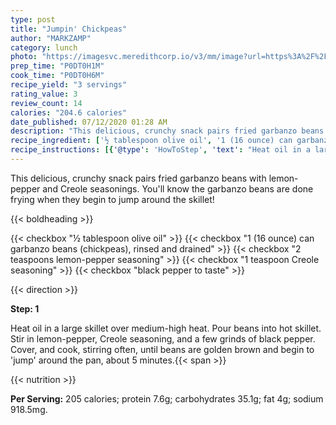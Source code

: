 ```yaml
---
type: post
title: "Jumpin' Chickpeas"
author: "MARKZAMP"
category: lunch
photo: "https://imagesvc.meredithcorp.io/v3/mm/image?url=https%3A%2F%2Fimages.media-allrecipes.com%2Fuserphotos%2F389938.jpg"
prep_time: "P0DT0H1M"
cook_time: "P0DT0H6M"
recipe_yield: "3 servings"
rating_value: 3
review_count: 14
calories: "204.6 calories"
date_published: 07/12/2020 01:28 AM
description: "This delicious, crunchy snack pairs fried garbanzo beans with lemon-pepper and Creole seasonings. You'll know the garbanzo beans are done frying when they begin to jump around the skillet!"
recipe_ingredient: ['½ tablespoon olive oil', '1 (16 ounce) can garbanzo beans (chickpeas), rinsed and drained', '2 teaspoons lemon-pepper seasoning', '1 teaspoon Creole seasoning', 'black pepper to taste']
recipe_instructions: [{'@type': 'HowToStep', 'text': "Heat oil in a large skillet over medium-high heat. Pour beans into hot skillet. Stir in lemon-pepper, Creole seasoning, and a few grinds of black pepper. Cover, and cook, stirring often, until beans are golden brown and begin to 'jump' around the pan, about 5 minutes.\n"}]
---
```


This delicious, crunchy snack pairs fried garbanzo beans with lemon-pepper and Creole seasonings. You'll know the garbanzo beans are done frying when they begin to jump around the skillet! 

{{< boldheading >}}

{{< checkbox "½ tablespoon olive oil" >}}
{{< checkbox "1 (16 ounce) can garbanzo beans (chickpeas), rinsed and drained" >}}
{{< checkbox "2 teaspoons lemon-pepper seasoning" >}}
{{< checkbox "1 teaspoon Creole seasoning" >}}
{{< checkbox "black pepper to taste" >}}


{{< direction >}}

**Step: 1**

Heat oil in a large skillet over medium-high heat. Pour beans into hot skillet. Stir in lemon-pepper, Creole seasoning, and a few grinds of black pepper. Cover, and cook, stirring often, until beans are golden brown and begin to 'jump' around the pan, about 5 minutes.{{< span >}}

{{< nutrition >}}

**Per Serving:** 205 calories; protein 7.6g; carbohydrates 35.1g; fat 4g; sodium 918.5mg.